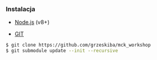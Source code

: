 ### Instalacja

- [Node.js](https://nodejs.org/en/download/)  (v8+)

- [GIT](https://git-scm.com/downloads)

```sh
$ git clone https://github.com/grzeskiba/mck_workshop
$ git submodule update --init --recursive
```